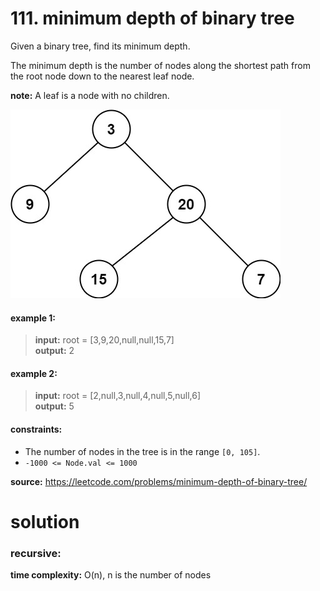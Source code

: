 # 111. minimum depth of binary tree
Given a binary tree, find its minimum depth.

The minimum depth is the number of nodes along the shortest path from the root node down to the nearest leaf node.

**note:** A leaf is a node with no children.

![tree](ex_depth.jpeg)

#### example 1:
> **input:** root = [3,9,20,null,null,15,7]  
> **output:** 2

#### example 2:
> **input:** root = [2,null,3,null,4,null,5,null,6]  
> **output:** 5

#### constraints:
* The number of nodes in the tree is in the range `[0, 105]`.
* `-1000 <= Node.val <= 1000`

**source:** https://leetcode.com/problems/minimum-depth-of-binary-tree/

# solution
### recursive:
**time complexity:** O(n), n is the number of nodes
